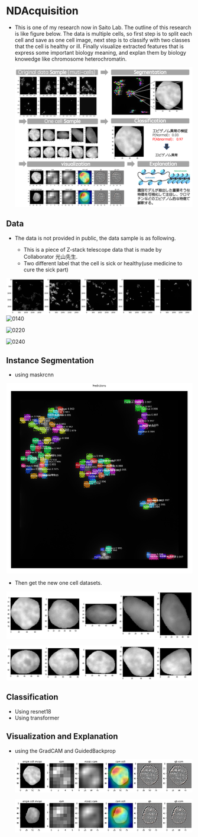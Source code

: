 # NDAcquisition

* This is one of my research now in Saito Lab. The outline of this research is like figure below. The data is multiple cells, so first step is to split each cell and save as one cell image, next step is to classify with two classes that the cell is healthy or ill. Finally visualize extracted features that is express some important biology meaning, and explan them by biology knowedge like chromosome heterochromatin. 

  ![修士研究](./DataSample/修士研究.png)

## Data

* The data is not provided in public, the data sample is as following.

  * This is a piece of Z-stack telescope data that is made by Collaborator 光山先生. 
  * Two different label that the cell is sick or healthy(use medicine to cure the sick part)


![0120](./DataSample/0120.png) ![0140](/Users/Alpaca/Desktop/Research/NDAcquisition/DataSample/0140.png)

![0220](/Users/Alpaca/Desktop/Research/NDAcquisition/DataSample/0220.png)

![0240](/Users/Alpaca/Desktop/Research/NDAcquisition/DataSample/0240.png)



## Instance Segmentation

* using maskrcnn

![segmentationsSample](./DataSample/segmentationsSample.png)

* Then get the new one cell datasets.

![onecell0140](./DataSample/onecell0140.png)

![onecell0240](./DataSample/onecell0240.png)

## Classification

* Using resnet18
* Using transformer

## Visualization and Explanation

* using the GradCAM and GuidedBackprop

  ![camgb01](./DataSample/camgb01.png)

  ![camgb02](./DataSample/camgb02.png)

